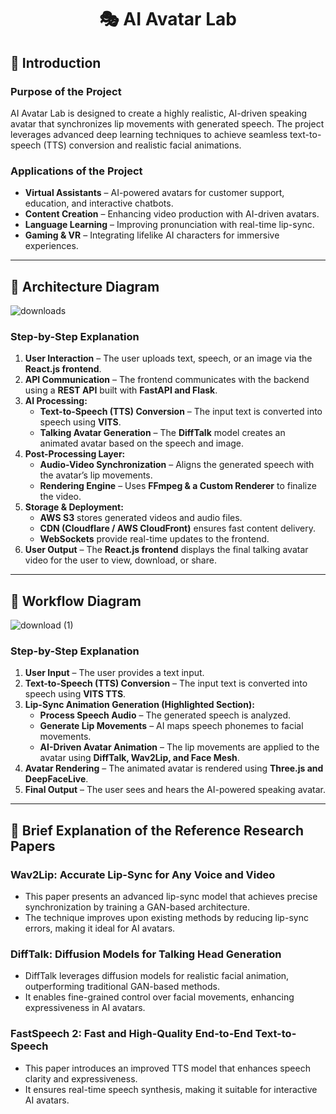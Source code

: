 <div align="center">
    <h1>🎭 AI Avatar Lab</h1>
</div>

## 📌 Introduction
### Purpose of the Project
AI Avatar Lab is designed to create a highly realistic, AI-driven speaking avatar that synchronizes lip movements with generated speech. The project leverages advanced deep learning techniques to achieve seamless text-to-speech (TTS) conversion and realistic facial animations.

### Applications of the Project
- **Virtual Assistants** – AI-powered avatars for customer support, education, and interactive chatbots.
- **Content Creation** – Enhancing video production with AI-driven avatars.
- **Language Learning** – Improving pronunciation with real-time lip-sync.
- **Gaming & VR** – Integrating lifelike AI characters for immersive experiences.

---

## 📌 Architecture Diagram
![downloads](https://github.com/user-attachments/assets/740bdae8-3c9c-4f82-ae67-45855694ef3e)

### Step-by-Step Explanation  

1. **User Interaction** – The user uploads text, speech, or an image via the **React.js frontend**.  
2. **API Communication** – The frontend communicates with the backend using a **REST API** built with **FastAPI and Flask**.  
3. **AI Processing:**  
   - **Text-to-Speech (TTS) Conversion** – The input text is converted into speech using **VITS**.  
   - **Talking Avatar Generation** – The **DiffTalk** model creates an animated avatar based on the speech and image.  
4. **Post-Processing Layer:**  
   - **Audio-Video Synchronization** – Aligns the generated speech with the avatar’s lip movements.  
   - **Rendering Engine** – Uses **FFmpeg & a Custom Renderer** to finalize the video.  
5. **Storage & Deployment:**  
   - **AWS S3** stores generated videos and audio files.  
   - **CDN (Cloudflare / AWS CloudFront)** ensures fast content delivery.  
   - **WebSockets** provide real-time updates to the frontend.  
6. **User Output** – The **React.js frontend** displays the final talking avatar video for the user to view, download, or share.  

---

## 📌 Workflow Diagram
![download (1)](https://github.com/user-attachments/assets/be942b30-020b-42bf-ba22-a0cdb17b2d6e)

### Step-by-Step Explanation
1. **User Input** – The user provides a text input.
2. **Text-to-Speech (TTS) Conversion** – The input text is converted into speech using **VITS TTS**.
3. **Lip-Sync Animation Generation (Highlighted Section):**
   - **Process Speech Audio** – The generated speech is analyzed.
   - **Generate Lip Movements** – AI maps speech phonemes to facial movements.
   - **AI-Driven Avatar Animation** – The lip movements are applied to the avatar using **DiffTalk, Wav2Lip, and Face Mesh**.
4. **Avatar Rendering** – The animated avatar is rendered using **Three.js and DeepFaceLive**.
5. **Final Output** – The user sees and hears the AI-powered speaking avatar.

---

## 📌 Brief Explanation of the Reference Research Papers
### Wav2Lip: Accurate Lip-Sync for Any Voice and Video
- This paper presents an advanced lip-sync model that achieves precise synchronization by training a GAN-based architecture.
- The technique improves upon existing methods by reducing lip-sync errors, making it ideal for AI avatars.

### DiffTalk: Diffusion Models for Talking Head Generation
- DiffTalk leverages diffusion models for realistic facial animation, outperforming traditional GAN-based methods.
- It enables fine-grained control over facial movements, enhancing expressiveness in AI avatars.

### FastSpeech 2: Fast and High-Quality End-to-End Text-to-Speech
- This paper introduces an improved TTS model that enhances speech clarity and expressiveness.
- It ensures real-time speech synthesis, making it suitable for interactive AI avatars.
